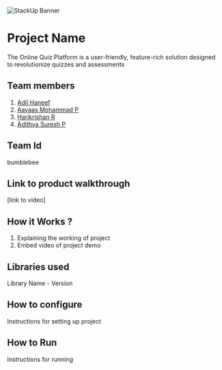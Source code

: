 ![StackUp Banner](https://tinkerhub.frappe.cloud/files/stackup%20banner.jpeg)
# Project Name
The Online Quiz Platform is a user-friendly, feature-rich solution designed to revolutionize quizzes and assessments
## Team members
1. [Adil Haneef](https://github.com/A0D1I2L3)
2. [Aayaas Mohammad P](https://github.com/aayalternate)
3. [Harikrishan R](https://github.com/Pixelrick420)
4. [Adithya Suresh P](https://github.com/Aadi-2k4)

## Team Id
bumblebee

## Link to product walkthrough
[link to video]
## How it Works ?
1. Explaining the working of project
2. Embed video of project demo
## Libraries used
Library Name - Version
## How to configure
Instructions for setting up project
## How to Run
Instructions for running
